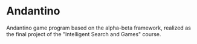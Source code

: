 # Andantino
Andantino game program based on the alpha-beta framework, realized as the final project of the "Intelligent Search and Games" course.
